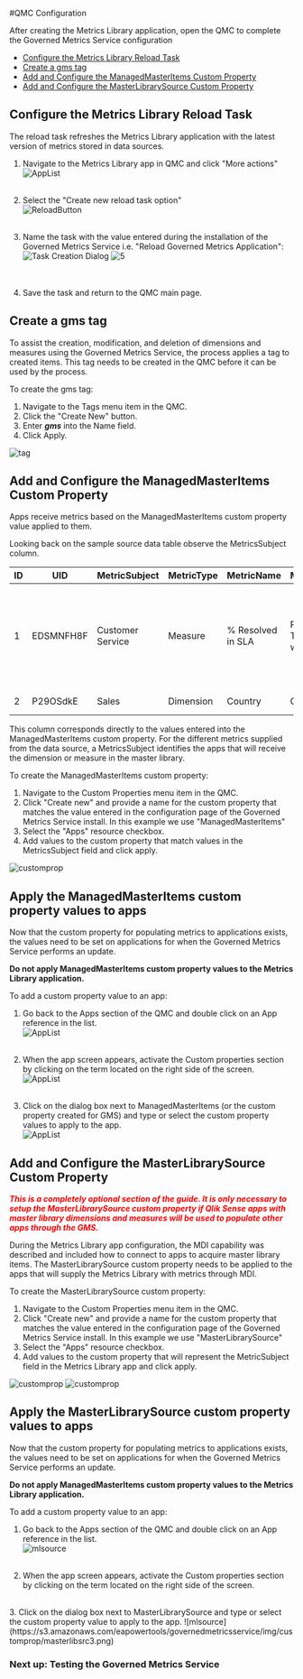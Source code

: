 #QMC Configuration
<a name="top"></a>

After creating the Metrics Library application, open the QMC to complete the Governed Metrics Service configuration

* [Configure the Metrics Library Reload Task](qmc.md#task)
* [Create a gms tag](qmc.md#tag)
* [Add and Configure the ManagedMasterItems Custom Property](qmc.md#managedmasteritems)
* [Add and Configure the MasterLibrarySource Custom Property](qmc.md#masterlibrarysource)


<a name="task"></a>
## Configure the Metrics Library Reload Task

The reload task refreshes the Metrics Library application with the latest version of metrics stored in data sources.

  1. Navigate to the Metrics Library app in QMC and click "More actions"    
  ![AppList](https://s3.amazonaws.com/eapowertools/governedmetricsservice/img/reload/applist.png)
<br><br>

  2. Select the "Create new reload task option"    
  ![ReloadButton](https://s3.amazonaws.com/eapowertools/governedmetricsservice/img/reload/reloadtaskbutton.png)
<br><br>

  3. Name the task with the value entered during the installation of the Governed Metrics Service i.e. "Reload Governed Metrics Application":    
  ![Task Creation Dialog](https://s3.amazonaws.com/eapowertools/governedmetricsservice/img/reload/reload2.png)
  ![5](https://s3.amazonaws.com/eapowertools/governedmetricsservice/img/install/5a.png)    
<br><br>

  4. Save the task and return to the QMC main page.


<a name="tag"></a>
## Create a gms tag

To assist the creation, modification, and deletion of dimensions and measures using the Governed Metrics Service, the process applies a tag to created items.  This tag needs to be created in the QMC before it can be used by the process.

To create the gms tag:

  1. Navigate to the Tags menu item in the QMC.
  2. Click the "Create New" button.
  3. Enter ***gms*** into the Name field.
  4. Click Apply.

![tag](https://s3.amazonaws.com/eapowertools/governedmetricsservice/img/tag/tag.png)

<a name="managedmasteritems"></a>
## Add and Configure the ManagedMasterItems Custom Property

Apps receive metrics based on the ManagedMasterItems custom property value applied to them.

Looking back on the sample source data table observe the MetricsSubject column.  

| ID | UID | MetricSubject | MetricType | MetricName | MetricDescription | MetricFormula | MetricOwner | MetricTags | MetricGrouping |
| ------------- | ------------- | ---------- | ---------- | ----------------- | -------------- | ----------- | ---------- | ---------- | ---------- |
| 1 | EDSMNFH8F | Customer Service | Measure | % Resolved in SLA | Percentage of Tickets handled within SLA | Sum({< [Call Ctr Days to Resolve] = {'0', '1', '2', '3', '4', '5', '6'} > } [Call Ctr Call #])/sum([Call Ctr Call #]) | Linda Lee | Key KPI;Call | N |
| 2 | P29OSdkE | Sales | Dimension | Country | Customer Country | Customer Country | Chad Johnson | Customer | N |


This column corresponds directly to the values entered into the ManagedMasterItems custom property.  For the different metrics supplied from the data source, a MetricsSubject identifies the apps that will receive the dimension or measure in the master library.

To create the ManagedMasterItems custom property:

  1. Navigate to the Custom Properties menu item in the QMC.  
  2. Click "Create new" and provide a name for the custom property that matches the value entered in the configuration page of the Governed Metrics Service install. In this example we use "ManagedMasterItems"
  3. Select the "Apps" resource checkbox.
  4. Add values to the custom property that match values in the MetricsSubject field and click apply.

![customprop](https://s3.amazonaws.com/eapowertools/governedmetricsservice/img/customprop/customprop.png)

## Apply the ManagedMasterItems custom property values to apps


Now that the custom property for populating metrics to applications exists, the values need to be set on applications for when the Governed Metrics Service performs an update.

__Do not apply ManagedMasterItems custom property values to the Metrics Library application.__


To add a custom property value to an app:

1. Go back to the Apps section of the QMC and double click on an App reference in the list.  
![AppList](https://s3.amazonaws.com/eapowertools/governedmetricsservice/img/reload/applist.png)
<br><br>

2. When the app screen appears, activate the Custom properties section by clicking on the term located on the right side of the screen.    
![AppList](https://s3.amazonaws.com/eapowertools/governedmetricsservice/img/app/applyprop1.png)
<br><br>

3. Click on the dialog box next to ManagedMasterItems (or the custom property created for GMS) and type or select the custom property values to apply to the app.    
![AppList](https://s3.amazonaws.com/eapowertools/governedmetricsservice/img/app/applyprop2.png)

<a name="masterlibrarysource"></a>
## Add and Configure the MasterLibrarySource Custom Property

<strong style="color:red"><i>This is a completely optional section of the guide.  It is only necessary to setup the MasterLibrarySource custom property if Qlik Sense apps with master library dimensions and measures will be used to populate other apps through the GMS.</i></strong>

During the Metrics Library app configuration, the MDI capability was described and included how to connect to apps to acquire master library items.  The MasterLibrarySource custom property needs to be applied to the apps that will supply the Metrics Library with metrics through MDI.

To create the MasterLibrarySource custom property:

  1. Navigate to the Custom Properties menu item in the QMC.  
  2. Click "Create new" and provide a name for the custom property that matches the value entered in the configuration page of the Governed Metrics Service install. In this example we use "MasterLibrarySource"
  3. Select the "Apps" resource checkbox.
  4. Add values to the custom property that will represent the MetricSubject field in the Metrics Library app and click apply.

![customprop](https://s3.amazonaws.com/eapowertools/governedmetricsservice/img/customprop/masterlibsrc1.png)
![customprop](https://s3.amazonaws.com/eapowertools/governedmetricsservice/img/customprop/masterlibsrc2.png)

## Apply the MasterLibrarySource custom property values to apps

Now that the custom property for populating metrics to applications exists, the values need to be set on applications for when the Governed Metrics Service performs an update.

__Do not apply ManagedMasterItems custom property values to the Metrics Library application.__


To add a custom property value to an app:

1. Go back to the Apps section of the QMC and double click on an App reference in the list.  
![mlsource](https://s3.amazonaws.com/eapowertools/governedmetricsservice/img/reload/applist.png)
<br><br>

2. When the app screen appears, activate the Custom properties section by clicking on the term located on the right side of the screen.    
<br>
3. Click on the dialog box next to MasterLibrarySource and type or select the custom property value to apply to the app.    
![mlsource](https://s3.amazonaws.com/eapowertools/governedmetricsservice/img/customprop/masterlibsrc3.png)


<h3>Next up: Testing the Governed Metrics Service</h3>
